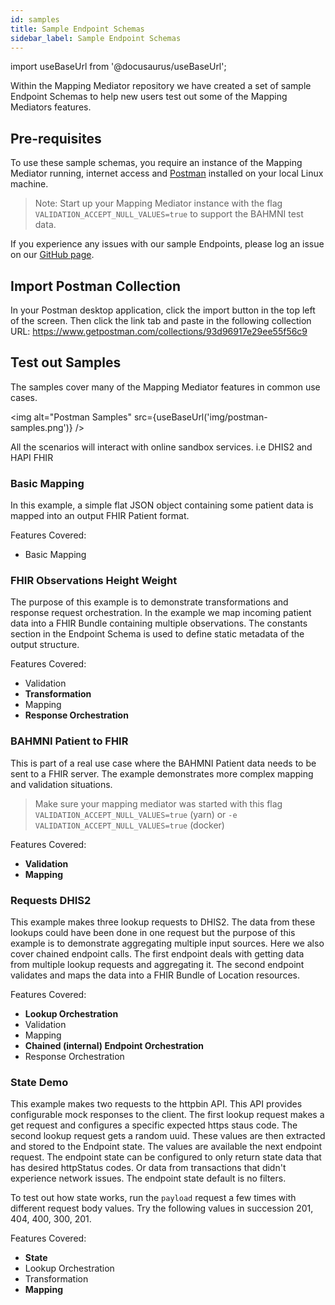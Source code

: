 ```yaml
---
id: samples
title: Sample Endpoint Schemas
sidebar_label: Sample Endpoint Schemas
---
```


import useBaseUrl from '@docusaurus/useBaseUrl';

Within the Mapping Mediator repository we have created a set of sample Endpoint Schemas to help new users test out some of the Mapping Mediators features.

## Pre-requisites

To use these sample schemas, you require an instance of the Mapping Mediator running, internet access and [Postman](https://www.postman.com/features/mock-api/) installed on your local Linux machine.

> Note: Start up your Mapping Mediator instance with the flag `VALIDATION_ACCEPT_NULL_VALUES=true` to support the BAHMNI test data.

If you experience any issues with our sample Endpoints, please log an issue on our [GitHub page](https://github.com/jembi/openhim-mediator-mapping/issues).

## Import Postman Collection

In your Postman desktop application, click the import button in the top left of the screen. Then click the link tab and paste in the following collection URL: <https://www.getpostman.com/collections/93d96917e29ee55f56c9>

## Test out Samples

The samples cover many of the Mapping Mediator features in common use cases.

<img alt="Postman Samples" src={useBaseUrl('img/postman-samples.png')} />

All the scenarios will interact with online sandbox services. i.e DHIS2 and HAPI FHIR
### Basic Mapping

In this example, a simple flat JSON object containing some patient data is mapped into an output FHIR Patient format.

Features Covered:

- Basic Mapping

### FHIR Observations Height Weight

The purpose of this example is to demonstrate transformations and response request orchestration.
In the example we map incoming patient data into a FHIR Bundle containing multiple observations.
The constants section in the Endpoint Schema is used to define static metadata of the output structure.

Features Covered:

- Validation
- **Transformation**
- Mapping
- **Response Orchestration**

### BAHMNI Patient to FHIR

This is part of a real use case where the BAHMNI Patient data needs to be sent to a FHIR server.
The example demonstrates more complex mapping and validation situations.

> Make sure your mapping mediator was started with this flag `VALIDATION_ACCEPT_NULL_VALUES=true` (yarn) or `-e VALIDATION_ACCEPT_NULL_VALUES=true` (docker)

Features Covered:

- **Validation**
- **Mapping**

### Requests DHIS2

This example makes three lookup requests to DHIS2.
The data from these lookups could have been done in one request but the purpose of this example is to demonstrate aggregating multiple input sources.
Here we also cover chained endpoint calls.
The first endpoint deals with getting data from multiple lookup requests and aggregating it.
The second endpoint validates and maps the data into a FHIR Bundle of Location resources.

Features Covered:

- **Lookup Orchestration**
- Validation
- Mapping
- **Chained (internal) Endpoint Orchestration**
- Response Orchestration

### State Demo

This example makes two requests to the httpbin API. This API provides configurable mock responses to the client. The first lookup request makes a get request and configures a specific expected https staus code. The second lookup request gets a random uuid.
These values are then extracted and stored to the Endpoint state. The values are available the next endpoint request. The endpoint state can be configured to only return state data that has desired httpStatus codes. Or data from transactions that didn't experience network issues. The endpoint state default is no filters.

To test out how state works, run the `payload` request a few times with different request body values. Try the following values in succession 201, 404, 400, 300, 201.

Features Covered:

- **State**
- Lookup Orchestration
- Transformation
- **Mapping**
